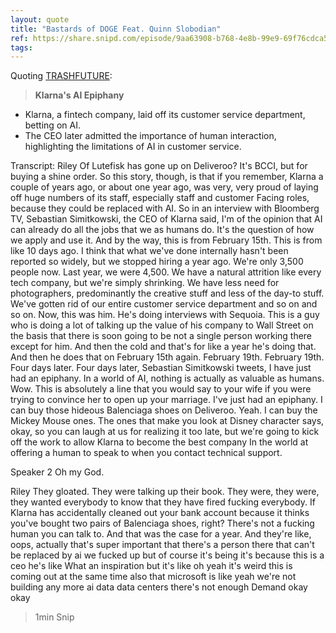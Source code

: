 ```yaml
---
layout: quote
title: "Bastards of DOGE Feat. Quinn Slobodian"
ref: https://share.snipd.com/episode/9aa63908-b768-4e8b-99e9-69f76cdca525
tags:
---
```


Quoting [TRASHFUTURE](https://share.snipd.com/episode/9aa63908-b768-4e8b-99e9-69f76cdca525):

> **Klarna&#39;s AI Epiphany**

- Klarna, a fintech company, laid off its customer service department, betting on AI.
-  The CEO later admitted the importance of human interaction, highlighting the limitations of AI in customer service.

Transcript:
Riley
Of Lutefisk has gone up on Deliveroo? It&#39;s BCCI, but for buying a shine order. So this story, though, is that if you remember, Klarna a couple of years ago, or about one year ago, was very, very proud of laying off huge numbers of its staff, especially staff and customer Facing roles, because they could be replaced with AI. So in an interview with Bloomberg TV, Sebastian Simitkowski, the CEO of Klarna said, I&#39;m of the opinion that AI can already do all the jobs that we as humans do. It&#39;s the question of how we apply and use it. And by the way, this is from February 15th. This is from like 10 days ago. I think that what we&#39;ve done internally hasn&#39;t been reported so widely, but we stopped hiring a year ago. We&#39;re only 3,500 people now. Last year, we were 4,500. We have a natural attrition like every tech company, but we&#39;re simply shrinking. We have less need for photographers, predominantly the creative stuff and less of the day-to stuff. We&#39;ve gotten rid of our entire customer service department and so on and so on. Now, this was him. He&#39;s doing interviews with Sequoia. This is a guy who is doing a lot of talking up the value of his company to Wall Street on the basis that there is soon going to be not a single person working there except for him. And then the cold and that&#39;s for like a year he&#39;s doing that. And then he does that on February 15th again. February 19th. February 19th. Four days later. Four days later, Sebastian Simitkowski tweets, I have just had an epiphany. In a world of AI, nothing is actually as valuable as humans. Wow. This is absolutely a line that you would say to your wife if you were trying to convince her to open up your marriage. I&#39;ve just had an epiphany. I can buy those hideous Balenciaga shoes on Deliveroo. Yeah. I can buy the Mickey Mouse ones. The ones that make you look at Disney character says, okay, so you can laugh at us for realizing it too late, but we&#39;re going to kick off the work to allow Klarna to become the best company In the world at offering a human to speak to when you contact technical support.

Speaker 2
Oh my God.

Riley
They gloated. They were talking up their book. They were, they were, they wanted everybody to know that they have fired fucking everybody. If Klarna has accidentally cleaned out your bank account because it thinks you&#39;ve bought two pairs of Balenciaga shoes, right? There&#39;s not a fucking human you can talk to. And that was the case for a year. And they&#39;re like, oops, actually that&#39;s super important that there&#39;s a person there that can&#39;t be replaced by ai we fucked up but of course it&#39;s being it&#39;s because this is a ceo he&#39;s like What an inspiration but it&#39;s like oh yeah it&#39;s weird this is coming out at the same time also that microsoft is like yeah we&#39;re not building any more ai data data centers there&#39;s not enough Demand okay okay

> 1min Snip
